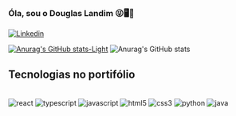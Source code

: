 ### Óla, sou o Douglas Landim 😜🖥️🚀

[![Linkedin](https://img.shields.io/badge/LinkedIn-0077B5?style=for-the-badge&logo=linkedin&logoColor=white)](https://www.linkedin.com/in/douglas-landim-004b75210/)




[![Anurag's GitHub stats-Light](https://github-readme-stats.vercel.app/api?username=Landim013&show_icons=true&theme=default#gh-light-mode-only)](https://github.com/anuraghazra/github-readme-stats#gh-light-mode-only)
![Anurag's GitHub stats](https://github-readme-stats.vercel.app/api?username=Landim013&show_icons=true&bg_color=00000000)






## Tecnologias no portifólio
<div style="display: inline_block"><br/>
  <img align="center" alt="react" src="https://img.shields.io/badge/React-61DAFB?style=for-the-badge&logo=react&logoColor=black">
  <img align="center" alt="typescript" src="https://img.shields.io/badge/TypeScript-3178C6?style=for-the-badge&logo=typescript&logoColor=white">
  <img align="center" alt="javascript" src="https://img.shields.io/badge/JavaScript-F7DF1E?style=for-the-badge&logo=javascript&logoColor=black">
  <img align="center" alt="html5" src="https://img.shields.io/badge/HTML5-E34F26?style=for-the-badge&logo=html5&logoColor=white">
  <img align="center" alt="css3" src="https://img.shields.io/badge/CSS3-1572B6?style=for-the-badge&logo=css3&logoColor=white">
  <img align="center" alt="python" src="https://img.shields.io/badge/Python-14354C?style=for-the-badge&logo=python&logoColor=white">
  <img align="center" alt="java" src="https://img.shields.io/badge/Java-ED8B00?style=for-the-badge&logo=openjdk&logoColor=white">
</div>

